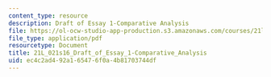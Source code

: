 ```yaml
---
content_type: resource
description: Draft of Essay 1-Comparative Analysis
file: https://ol-ocw-studio-app-production.s3.amazonaws.com/courses/21l-021-comedy-spring-2016/ec4c2ad492a165476f0a4b81703744df_21L_021s16_Draft_of_Essay_1-Comparative_Analysis.pdf
file_type: application/pdf
resourcetype: Document
title: 21L_021s16_Draft_of_Essay_1-Comparative_Analysis
uid: ec4c2ad4-92a1-6547-6f0a-4b81703744df
---
```

